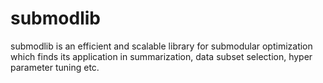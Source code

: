 # submodlib

submodlib is an efficient and scalable library for submodular optimization which finds its application in summarization, data subset selection, hyper parameter tuning etc.

